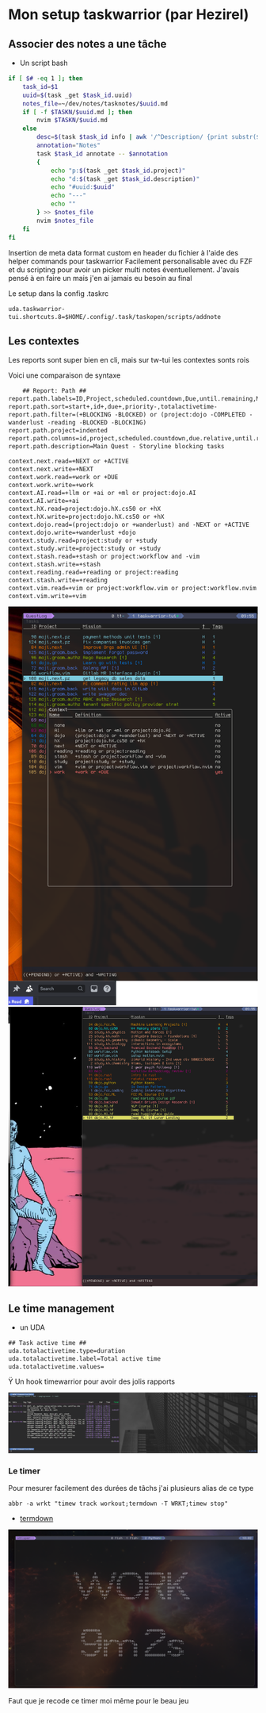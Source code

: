 # Mon setup taskwarrior (par Hezirel)

## Associer des notes a une tâche

- Un script bash

```bash
if [ $# -eq 1 ]; then
    task_id=$1
    uuid=$(task _get $task_id.uuid)
    notes_file=~/dev/notes/tasknotes/$uuid.md
    if [ -f $TASKN/$uuid.md ]; then
        nvim $TASKN/$uuid.md
    else
        desc=$(task $task_id info | awk '/^Description/ {print substr($0, index($0,$2))}')
        annotation="Notes"
        task $task_id annotate -- $annotation
        {
            echo "p:$(task _get $task_id.project)"
            echo "d:$(task _get $task_id.description)"
            echo "#uuid:$uuid"
            echo "---"
            echo ""
        } >> $notes_file
        nvim $notes_file
    fi
fi
```
Insertion de meta data format custom en header du fichier à l'aide des helper commands pour taskwarrior
Facilement personalisable avec du FZF et du scripting pour avoir un picker multi notes éventuellement.
J'avais pensé à en faire un mais j'en ai jamais eu besoin au final

Le setup dans la config .taskrc

```
uda.taskwarrior-tui.shortcuts.8=$HOME/.config/.task/taskopen/scripts/addnote
```

## Les contextes

Les reports sont super bien en cli, mais sur tw-tui les contextes sonts rois

Voici une comparaison de syntaxe

```
	## Report: Path ##
report.path.labels=ID,Project,scheduled.countdown,Due,until.remaining,Mission
report.path.sort=start+,id+,due+,priority-,totalactivetime-
report.path.filter=(+BLOCKING -BLOCKED) or (project:dojo -COMPLETED -wanderlust -reading -BLOCKED -BLOCKING)
report.path.project=indented
report.path.columns=id,project,scheduled.countdown,due.relative,until.remaining,description.count
report.path.description=Main Quest - Storyline blocking tasks

```

```
context.next.read=+NEXT or +ACTIVE
context.next.write=+NEXT
context.work.read=+work or +DUE
context.work.write=+work
context.AI.read=+llm or +ai or +ml or project:dojo.AI
context.AI.write=+ai
context.hX.read=project:dojo.hX.cs50 or +hX
context.hX.write=project:dojo.hX.cs50 or +hX
context.dojo.read=(project:dojo or +wanderlust) and -NEXT or +ACTIVE
context.dojo.write=+wanderlust +dojo
context.study.read=project:study or +study
context.study.write=project:study or +study
context.stash.read=+stash or project:workflow and -vim
context.stash.write=+stash
context.reading.read=+reading or project:reading
context.stash.write=+reading
context.vim.read=+vim or project:workflow.vim or project:workflow.nvim
context.vim.write=+vim
```

![Contexte](./ctx.png)
![Couleurs](./colors.png)

## Le time management

- un UDA

```
## Task active time ##
uda.totalactivetime.type=duration
uda.totalactivetime.label=Total active time
uda.totalactivetime.values=

```
Ÿ
Un hook timewarrior pour avoir des jolis rapports

![timew](./timew.png)

### Le timer

Pour mesurer facilement des durées de tâchs j'ai plusieurs alias de ce type

```fish
abbr -a wrkt "timew track workout;termdown -T WRKT;timew stop"
```

- [termdown](https://github.com/trehn/termdown)

![Termdown](./td.png)

Faut que je recode ce timer moi même pour le beau jeu

